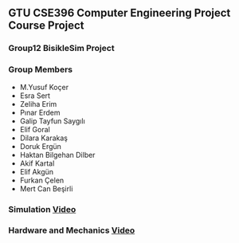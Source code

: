 ## GTU CSE396 Computer Engineering Project Course Project

### Group12 BisikleSim Project

### Group Members

- M.Yusuf Koçer
- Esra Sert
- Zeliha Erim
- Pınar Erdem
- Galip Tayfun Saygılı
- Elif Goral 
- Dilara Karakaş 
- Doruk Ergün
- Haktan Bilgehan Dilber
- Akif Kartal
- Elif Akgün
- Furkan Çelen
- Mert Can Beşirli

### Simulation [Video](https://www.youtube.com/watch?v=Z_iCmttZUxY)
### Hardware and Mechanics [Video](https://www.youtube.com/watch?v=XFolkMuCgHc)



